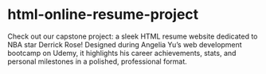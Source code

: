 # html-online-resume-project
Check out our capstone project: a sleek HTML resume website dedicated to NBA star Derrick Rose! Designed during Angelia Yu’s web development bootcamp on Udemy, it highlights his career achievements, stats, and personal milestones in a polished, professional format.
